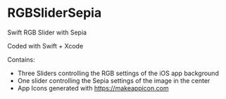 # RGBSliderSepia

Swift RGB Slider with Sepia

Coded with Swift + Xcode

Contains:
- Three Sliders controlling the RGB settings of the iOS app background
- One slider controlling the Sepia settings of the image in the center
- App Icons generated with https://makeappicon.com
